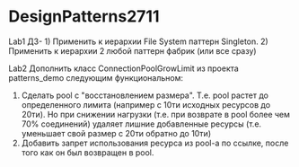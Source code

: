 # DesignPatterns2711
Lab1
ДЗ- 1) Применить к иерархии File System паттерн Singleton. 2) Применить к иерархии 2 любой паттерн фабрик (или все сразу)

Lab2
Дополнить класс ConnectionPoolGrowLimit из проекта patterns_demo следующим функциональном:
1) Сделать pool с "восстановлением размера". Т.е. pool растет до определенного лимита (например с 10ти исходных ресурсов до 20ти). 
Но при снижении нагрузки (т.е. при возврате в pool более чем 70% соединений) удаляет лишние добавленные ресурсы (т.е. уменьшает свой размер с 20ти обратно до 10ти)
2) Добавить запрет использования ресурса из pool-а по ссылке, после того как он был возвращен в pool.
